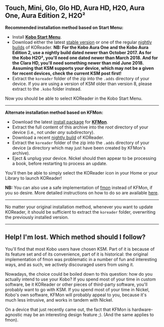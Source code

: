 ## Touch, Mini, Glo, Glo HD, Aura HD, H2O, Aura One, Aura Edition 2, H2O²

__Recommended installation method based on Start Menu:__
- Install [**Kobo Start Menu**](https://www.mobileread.com/forums/showthread.php?t=293804).
- Download either the latest [stable version](https://github.com/koreader/koreader/releases/tag/v2015.11-stable) or one of the regular [nightly builds](https://github.com/koreader/koreader/releases) of KOReader.
**NB: For the Kobo Aura One and the Kobo Aura Edition 2, use a nightly build dated newer than October 2017. As for the Kobo H2O², you'll need one dated newer than March 2018. And for the Clara HD, you'll need something newer than mid June 2018. Assuming that KSM supports your device, which may not be a given for recent devices, check the current KSM post first!**
- Extract the `koreader` folder of the zip into the `.adds` directory of your device. If you are using a version of KSM older than version 8, please extract to the `.kobo` folder instead.

Now you should be able to select KOReader in the Kobo Start Menu.

----

__Alternate installation method based on KFMon:__

- Download the latest [install package](http://www.mobileread.com/forums/showthread.php?t=274231) for [**KFMon**](https://github.com/NiLuJe/kfmon).
- Extract the full content of this archive into the *root* directory of your device (i.e., not under *any* subdirectory).
- Download a recent [nightly build](https://github.com/koreader/koreader/releases) of KOReader.
- Extract the `koreader` folder of the zip into the `.adds` directory of your device (a directory which may just have been created by KFMon's archive).
- Eject & unplug your device. Nickel should then appear to be processing a book, before restarting to process an update.

You'll then be able to simply select the KOReader icon in your Home or your Library to launch KOReader!

**NB:** You can also use a safe implementation of [fmon](https://github.com/baskerville/fmon) instead of KFMon, if you so desire. More detailed instructions on how to do so are available [here](https://github.com/koreader/koreader/blob/master/platform/kobo/fmon/README.txt#L12).

----

No matter your original installation method, whenever you want to update KOReader, it should be sufficient to extract the `koreader` folder, overwriting the previously installed version.

----

## Help! I'm lost. Which method should I follow?

You'll find that most Kobo users have chosen KSM. Part of it is because of its feature set and of its convenience, part of it is historical: the original implementation of fmon was problematic in a number of fun and interesting ways, and as such, we actively discouraged users from using it.

Nowadays, the choice could be boiled down to this question: how do you actually intend to use your Kobo?
If you spend most of your time in custom software, be it KOReader or other pieces of third-party software, you'll probably want to go with KSM.
If you spend most of your time in Nickel, Kobo's own software, KFMon will probably appeal to you, because it's much less intrusive, and works in tandem with Nickel.

On a device that just recently came out, the fact that KFMon is hardware-agnostic may be an interesting design feature ;). (And the same applies to fmon).